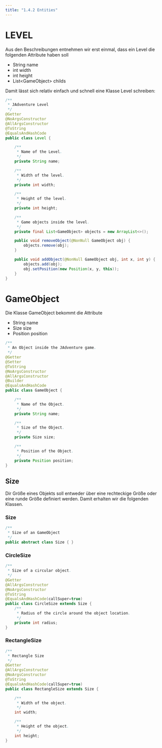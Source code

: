 ```yaml
---
title: "1.4.2 Entities"
---
```


# LEVEL

Aus den Beschreibungen entnehmen wir erst einmal, dass ein Level die folgenden Attribute haben soll
- String name
- int width
- int height
- List&lt;GameObject&gt; childs

Damit lässt sich relativ einfach und schnell eine Klasse Level schreiben:
```Java
/**
 * JAdventure Level
 */
@Getter
@NoArgsConstructor
@AllArgsConstructor
@ToString
@EqualsAndHashCode
public class Level {

    /**
     * Name of the Level.
     */
    private String name;

    /**
     * Width of the level.
     */
    private int width;

    /**
     * Height of the level.
     */
    private int height;

    /**
     * Game objects inside the level.
     */
    private final List<GameObject> objects = new ArrayList<>();

    public void removeObject(@NonNull GameObject obj) {
        objects.remove(obj);
    }

    public void addObject(@NonNull GameObject obj, int x, int y) {
        objects.add(obj);
        obj.setPosition(new Position(x, y, this));
    }
}
```

# GameObject

Die Klasse GameObject bekommt die Attribute
- String name
- Size size
- Position position

```Java
/**
 * An Object inside the JAdventure game.
 */
@Getter
@Setter
@ToString
@NoArgsConstructor
@AllArgsConstructor
@Builder
@EqualsAndHashCode
public class GameObject {

    /**
     * Name of the Object.
     */
    private String name;

    /**
     * Size of the Object.
     */
    private Size size;

    /**
     * Position of the Object.
     */
    private Position position;
}
```

## Size
Dir Größe eines Objekts soll entweder über eine rechteckige Größe oder eine runde Größe definiert werden. Damit erhalten wir die folgenden Klassen.

### Size
```Java
/**
 * Size of an GameObject
 */
public abstract class Size { }
```

### CircleSize
```Java
/**
 * Size of a circular object.
 */
@Getter
@AllArgsConstructor
@NoArgsConstructor
@ToString
@EqualsAndHashCode(callSuper=true)
public class CircleSize extends Size {
    /**
     * Radius of the circle around the object location.
     */
    private int radius;
}
````

### RectangleSize
```Java
/**
 * Rectangle Size
 */
@Getter
@AllArgsConstructor
@NoArgsConstructor
@ToString
@EqualsAndHashCode(callSuper=true)
public class RectangleSize extends Size {

    /**
     * Width of the object.
     */
    int width;

    /**
     * Height of the object.
     */
    int height;
}
````

